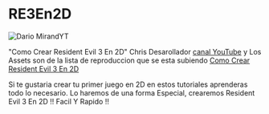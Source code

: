 # RE3En2D
 
![Dario MirandYT](https://i.imgur.com/LXRpgTH.jpg)
 
 "Como Crear Resident Evil 3 En 2D" 
Chris Desarollador  [canal YouTube](https://www.youtube.com/channel/UCnnPcNv7kxrhLFwukiwNM1g) y 
Los Assets son de la lista de reproduccion que se esta subiendo [Como Crear Resident Evil 3 En 2D](https://www.youtube.com/playlist?list=PLX123YkurzGSzg5kGystIlJFu98kn7E6r)
 
 Si te gustaria crear tu primer juego en 2D en estos tutoriales aprenderas todo lo necesario. Lo haremos de una forma Especial, crearemos Resident Evil 3 En 2D !!  Facil Y Rapido !!
